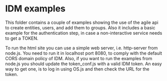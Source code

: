 # IDM examples

This folder contains a couple of examples showing the use of the agile api to create entities, users, and add them to groups.
Also it includes a basic example for the authentication step, in case a non-interactive service needs to get a TOKEN.

To run the html site you can use a simple web server, i.e. http-server from node.js. You need to run it in localhost port 8080, to comply with the default CORS domain policy of IDM. Also, if you want to run the examples from node.js you should update the token_conf.js with a valid IDM token. An easy way to get one, is to log in using OS.js and then check the URL for the token.
